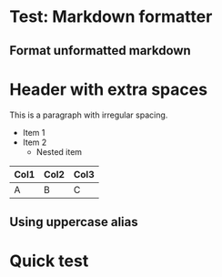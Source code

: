 # Test: Markdown formatter

## Format unformatted markdown

# Header with extra spaces  

This is a paragraph with irregular spacing.

- Item 1
- Item 2
  - Nested item

| Col1 | Col2 | Col3 |
| ---- | ---- | ---- |
| A    | B    | C    |
## Using uppercase alias

# Quick test